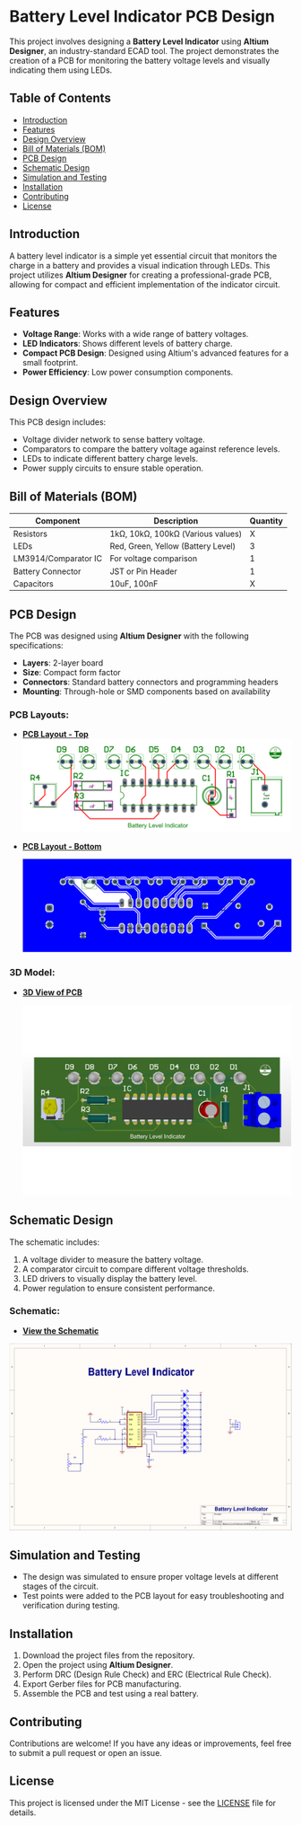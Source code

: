 # Battery Level Indicator PCB Design

This project involves designing a **Battery Level Indicator** using **Altium Designer**, an industry-standard ECAD tool. The project demonstrates the creation of a PCB for monitoring the battery voltage levels and visually indicating them using LEDs.

## Table of Contents

- [Introduction](#introduction)
- [Features](#features)
- [Design Overview](#design-overview)
- [Bill of Materials (BOM)](#bill-of-materials-bom)
- [PCB Design](#pcb-design)
- [Schematic Design](#schematic-design)
- [Simulation and Testing](#simulation-and-testing)
- [Installation](#installation)
- [Contributing](#contributing)
- [License](#license)

## Introduction

A battery level indicator is a simple yet essential circuit that monitors the charge in a battery and provides a visual indication through LEDs. This project utilizes **Altium Designer** for creating a professional-grade PCB, allowing for compact and efficient implementation of the indicator circuit.

## Features

- **Voltage Range**: Works with a wide range of battery voltages.
- **LED Indicators**: Shows different levels of battery charge.
- **Compact PCB Design**: Designed using Altium's advanced features for a small footprint.
- **Power Efficiency**: Low power consumption components.

## Design Overview

This PCB design includes:

- Voltage divider network to sense battery voltage.
- Comparators to compare the battery voltage against reference levels.
- LEDs to indicate different battery charge levels.
- Power supply circuits to ensure stable operation.

## Bill of Materials (BOM)

| Component         | Description                        | Quantity |
|-------------------|------------------------------------|----------|
| Resistors          | 1kΩ, 10kΩ, 100kΩ (Various values)  | X        |
| LEDs               | Red, Green, Yellow (Battery Level) | 3        |
| LM3914/Comparator IC| For voltage comparison            | 1        |
| Battery Connector  | JST or Pin Header                  | 1        |
| Capacitors         | 10uF, 100nF                       | X        |

## PCB Design

The PCB was designed using **Altium Designer** with the following specifications:

- **Layers**: 2-layer board
- **Size**: Compact form factor
- **Connectors**: Standard battery connectors and programming headers
- **Mounting**: Through-hole or SMD components based on availability

### PCB Layouts:

- **[PCB Layout - Top](https://github.com/Prawinkumarjs/Altium-Projects/blob/main/Battery%20Level%20Indicator/PCB%20Prints-1.png)**
  ![PCB Layout - Top](https://github.com/Prawinkumarjs/Altium-Projects/blob/main/Battery%20Level%20Indicator/PCB%20Prints-1.png)
- **[PCB Layout - Bottom](https://github.com/Prawinkumarjs/Altium-Projects/blob/main/Battery%20Level%20Indicator/PCB%20Prints-2.png)**

  ![PCB Layout - Bottom](https://github.com/Prawinkumarjs/Altium-Projects/blob/main/Battery%20Level%20Indicator/PCB%20Prints-2.png)



### 3D Model:

- **[3D View of PCB](https://github.com/Prawinkumarjs/Altium-Projects/blob/main/Battery%20Level%20Indicator/PCB%203D%20Print.png)**

  ![3D View of PCB](https://github.com/Prawinkumarjs/Altium-Projects/blob/main/Battery%20Level%20Indicator/PCB%203D%20Print.png)

## Schematic Design

The schematic includes:

1. A voltage divider to measure the battery voltage.
2. A comparator circuit to compare different voltage thresholds.
3. LED drivers to visually display the battery level.
4. Power regulation to ensure consistent performance.

### Schematic:

- **[View the Schematic](https://github.com/Prawinkumarjs/Altium-Projects/blob/main/Battery%20Level%20Indicator/Schematic%20Prints.png)**
 
 ![View the Schematic](https://github.com/Prawinkumarjs/Altium-Projects/blob/main/Battery%20Level%20Indicator/Schematic%20Prints.png)


## Simulation and Testing

- The design was simulated to ensure proper voltage levels at different stages of the circuit.
- Test points were added to the PCB layout for easy troubleshooting and verification during testing.

## Installation

1. Download the project files from the repository.
2. Open the project using **Altium Designer**.
3. Perform DRC (Design Rule Check) and ERC (Electrical Rule Check).
4. Export Gerber files for PCB manufacturing.
5. Assemble the PCB and test using a real battery.

## Contributing

Contributions are welcome! If you have any ideas or improvements, feel free to submit a pull request or open an issue.

## License

This project is licensed under the MIT License - see the [LICENSE](LICENSE) file for details.
